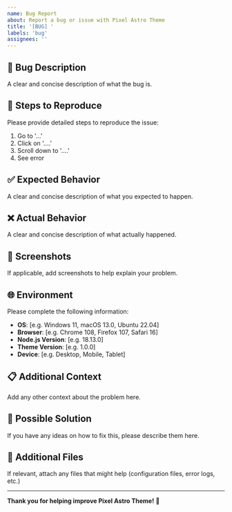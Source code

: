 ```yaml
---
name: Bug Report
about: Report a bug or issue with Pixel Astro Theme
title: '[BUG] '
labels: 'bug'
assignees: ''
---
```


## 🐛 Bug Description
A clear and concise description of what the bug is.

## 🔄 Steps to Reproduce
Please provide detailed steps to reproduce the issue:

1. Go to '...'
2. Click on '....'
3. Scroll down to '....'
4. See error

## ✅ Expected Behavior
A clear and concise description of what you expected to happen.

## ❌ Actual Behavior
A clear and concise description of what actually happened.

## 📸 Screenshots
If applicable, add screenshots to help explain your problem.

## 🌐 Environment
Please complete the following information:

- **OS**: [e.g. Windows 11, macOS 13.0, Ubuntu 22.04]
- **Browser**: [e.g. Chrome 108, Firefox 107, Safari 16]
- **Node.js Version**: [e.g. 18.13.0]
- **Theme Version**: [e.g. 1.0.0]
- **Device**: [e.g. Desktop, Mobile, Tablet]

## 📋 Additional Context
Add any other context about the problem here.

## 🔧 Possible Solution
If you have any ideas on how to fix this, please describe them here.

## 📎 Additional Files
If relevant, attach any files that might help (configuration files, error logs, etc.)

---

**Thank you for helping improve Pixel Astro Theme!** 🙏